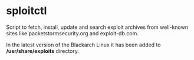 sploitctl
=========

Script to fetch, install, update and search exploit archives from well-known
sites like packetstormsecurity.org and exploit-db.com.

In the latest version of the Blackarch Linux it has been added to
**/usr/share/exploits** directory.
